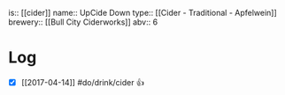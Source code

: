 is:: [[cider]]
name:: UpCide Down
type:: [[Cider - Traditional - Apfelwein]]
brewery:: [[Bull City Ciderworks]]
abv:: 6

# Log
- [x] [[2017-04-14]] #do/drink/cider 👍
